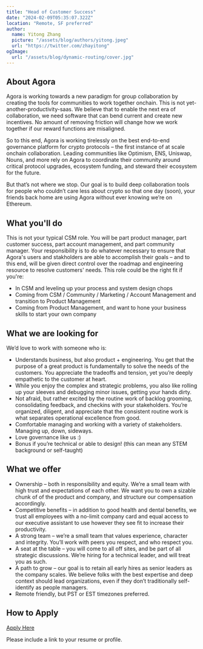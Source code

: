 ```yaml
---
title: "Head of Customer Success"
date: "2024-02-09T05:35:07.322Z"
location: "Remote, SF preferred"
author:
  name: Yitong Zhang
  picture: "/assets/blog/authors/yitong.jpeg"
  url: "https://twitter.com/zhayitong"
ogImage:
  url: "/assets/blog/dynamic-routing/cover.jpg"
---
```


## About Agora

Agora is working towards a new paradigm for group collaboration by creating the tools for communities to work together onchain. This is not yet-another-productivity-saas. We believe that to enable the next era of collaboration, we need software that can bend current and create new incentives. No amount of removing friction will change how we work together if our reward functions are misaligned.

So to this end, Agora is working tirelessly on the best end-to-end governance platform for crypto protocols – the first instance of at scale onchain collaboration. Leading communities like Optimism, ENS, Uniswap, Nouns, and more rely on Agora to coordinate their community around critical protocol upgrades, ecosystem funding, and steward their ecosystem for the future.

But that’s not where we stop. Our goal is to build deep collaboration tools for people who couldn’t care less about crypto so that one day (soon), your friends back home are using Agora without ever knowing we’re on Ethereum.

## What you'll do

This is not your typical CSM role. You will be part product manager, part customer success, part account management, and part community manager. Your responsibility is to do whatever necessary to ensure that Agora's users and stakholders are able to accomplish their goals – and to this end, will be given direct control over the roadmap and engineering resource to resolve customers' needs. This role could be the right fit if you're: 

- In CSM and leveling up your process and system design chops
- Coming from CSM / Community / Marketing / Account Management and transition to Product Management
- Coming from Product Management, and want to hone your business skills to start your own company


## What we are looking for

We’d love to work with someone who is:

- Understands business, but also product + engineering. You get that the purpose of a great product is fundamentally to solve the needs of the customers. You appreciate the tradeoffs and tension, yet you’re deeply empathetic to the customer at heart.
- While you enjoy the complex and strategic problems, you also like rolling up your sleeves and debugging minor issues, getting your hands dirty.
- Not afraid, but rather excited by the routine work of backlog grooming, consolidating feedback, and checkins with your stakeholders. You’re organized, diligent, and appreciate that the consistent routine work is what separates operational excellence from good.
- Comfortable managing and working with a variety of stakeholders. Managing up, down, sideways.
- Love governance like us :)
- Bonus if you’re technical or able to design! (this can mean any STEM background or self-taught)

## What we offer

- Ownership – both in responsibility and equity. We’re a small team with high trust and expectations of each other. We want you to own a sizable chunk of of the product and company, and structure our compensation accordingly.
- Competitive benefits – in addition to good health and dental benefits, we trust all employees with a no-limit company card and equal access to our executive assistant to use however they see fit to increase their productivity.
- A strong team – we’re a small team that values experience, character and integrity. You’ll work with peers you respect, and who respect you.
- A seat at the table – you will come to all off sites, and be part of all strategic discussions. We’re hiring for a technical leader, and will treat you as such.
- A path to grow – our goal is to retain all early hires as senior leaders as the company scales. We believe folks with the best expertise and deep context should lead organizations, even if they don’t traditionally self-identify as people managers.
- Remote friendly, but PST or EST timezones preferred.

## How to Apply

[Apply Here](https://voteagora.deform.cc/applytoteam)

Please include a link to your resume or profile.
